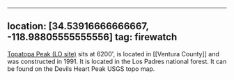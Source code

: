 
---
location: [34.53916666666667, -118.98805555555556]
tag: firewatch
---

[Topatopa Peak (LO site)](http://www.peakbagging.com/CALookoutPhotos/Topatopa.html) sits at 6200', is located in [[Ventura County]] and was constructed in 1991. It is located in the Los Padres national forest. It can be found on the Devils Heart Peak USGS topo map.
